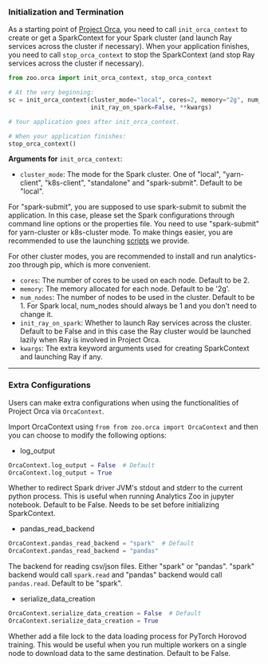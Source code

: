 ### **Initialization and Termination**
As a starting point of [Project Orca](overview.md), you need to call `init_orca_context` to create or get a SparkContext for your Spark cluster (and launch Ray services
across the cluster if necessary). When your application finishes, you need to call `stop_orca_context` to stop the SparkContext (and stop Ray services across the cluster if necessary).

```python
from zoo.orca import init_orca_context, stop_orca_context

# At the very beginning:
sc = init_orca_context(cluster_mode="local", cores=2, memory="2g", num_nodes=1,
                       init_ray_on_spark=False, **kwargs)

# Your application goes after init_orca_context.

# When your application finishes:
stop_orca_context()
```

**Arguments for** `init_orca_context`:

* `cluster_mode`: The mode for the Spark cluster. One of "local", "yarn-client", "k8s-client", "standalone" and "spark-submit". Default to be "local". 

For "spark-submit", you are supposed to use spark-submit to submit the application. In this case, please set the Spark configurations through command line options or
the properties file. You need to use "spark-submit" for yarn-cluster or k8s-cluster mode. To make things easier, you are recommended to use the 
launching [scripts](https://github.com/intel-analytics/analytics-zoo/tree/master/scripts) we provide.

For other cluster modes, you are recommended to install and run analytics-zoo through pip, which is more convenient.

* `cores`: The number of cores to be used on each node. Default to be 2.
* `memory`: The memory allocated for each node. Default to be '2g'.
* `num_nodes`: The number of nodes to be used in the cluster. Default to be 1. For Spark local, num_nodes should always be 1 and you don't need to change it.
* `init_ray_on_spark`: Whether to launch Ray services across the cluster. Default to be False and in this case the Ray cluster would be launched lazily when Ray is involved in Project Orca.
* `kwargs`: The extra keyword arguments used for creating SparkContext and launching Ray if any.


---
### **Extra Configurations**
Users can make extra configurations when using the functionalities of Project Orca via `OrcaContext`.

Import OrcaContext using `from from zoo.orca import OrcaContext` and then you can choose to modify the following options:

* log_output
```python
OrcaContext.log_output = False  # Default
OrcaContext.log_output = True
```
Whether to redirect Spark driver JVM's stdout and stderr to the current python process. 
This is useful when running Analytics Zoo in jupyter notebook.
Default to be False. Needs to be set before initializing SparkContext.

* pandas_read_backend
```python
OrcaContext.pandas_read_backend = "spark"  # Default
OrcaContext.pandas_read_backend = "pandas"
```
The backend for reading csv/json files. Either "spark" or "pandas". 
"spark" backend would call `spark.read` and "pandas" backend would call `pandas.read`. 
Default to be "spark".

* serialize_data_creation
```python
OrcaContext.serialize_data_creation = False  # Default
OrcaContext.serialize_data_creation = True
```
Whether add a file lock to the data loading process for PyTorch Horovod training. 
This would be useful when you run multiple workers on a single node to download data to the same destination. 
Default to be False.
